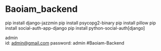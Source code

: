 # Baoiam_backend
pip install django-jazzmin
pip install psycopg2-binary
pip install pillow
pip install social-auth-app-django
pip install python-social-auth[django]

admin  
 id: admin@gmail.com
password: admin
# B a o i a m - B a c k e n d  
 